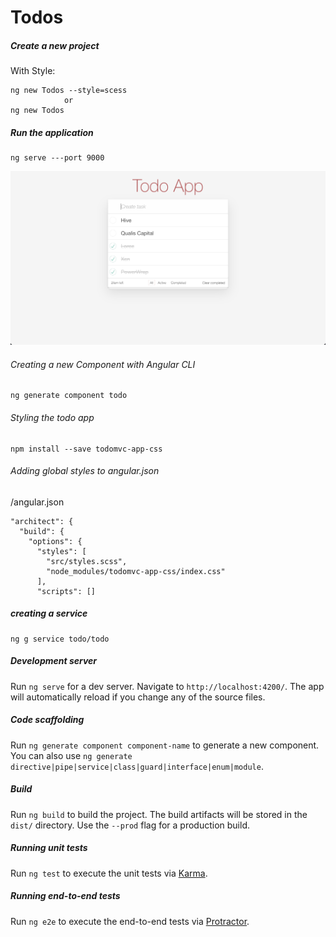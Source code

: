 # Todos

##### Create a new project

With Style:
```
ng new Todos --style=scess
            or
ng new Todos
```

##### Run the application

```
ng serve ---port 9000
```

![Screenshot](overview.png)

###### Creating a new Component with Angular CLI

```
ng generate component todo
```


###### Styling the todo app

```
npm install --save todomvc-app-css
```

###### Adding global styles to angular.json

/angular.json
```
"architect": {
  "build": {
    "options": {
      "styles": [
        "src/styles.scss",
        "node_modules/todomvc-app-css/index.css"
      ],
      "scripts": []
```

##### creating a service 
```
ng g service todo/todo
```

##### Development server

Run `ng serve` for a dev server. Navigate to `http://localhost:4200/`. The app will automatically reload if you change any of the source files.

##### Code scaffolding

Run `ng generate component component-name` to generate a new component. You can also use `ng generate directive|pipe|service|class|guard|interface|enum|module`.

##### Build

Run `ng build` to build the project. The build artifacts will be stored in the `dist/` directory. Use the `--prod` flag for a production build.

##### Running unit tests

Run `ng test` to execute the unit tests via [Karma](https://karma-runner.github.io).

##### Running end-to-end tests

Run `ng e2e` to execute the end-to-end tests via [Protractor](http://www.protractortest.org/).
